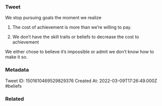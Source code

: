 ### Tweet
We stop pursuing goals the moment we realize 

1) The cost of achievement is more than we’re willing to pay.

2) We don’t have the skill traits or beliefs to decrease the cost to achievement

We either chose to believe it’s impossible or admit we don’t know how to make it so.

### Metadata
Tweet ID: 1501610469529829376
Created At: 2022-03-09T17:26:49.000Z
#beliefs

### Related

